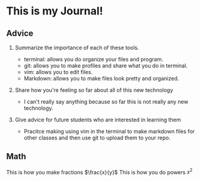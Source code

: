# This is my Journal!

## Advice
1. Summarize the importance of each of these tools.
    - terminal: allows you do organize your files and program.
    - git: allows you to make profiles and share what you do in terminal.
    - vim: allows you to edit files.
    - Markdown: allows you to make files look pretty and organized.

2. Share how you're feeling so far about all of this new technology
    - I can't really say anything because so far this is not really any new technology.

3. Give advice for future students who are interested in learning them
    - Pracitce making using vim in the terminal to make markdown files for other classes and then use git to upload them to your repo.

## Math
This is how you make fractions $\frac{x}{y}$ 
This is how you do powers $x^2$

